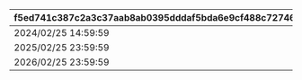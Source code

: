 |f5ed741c387c2a3c37aab8ab0395dddaf5bda6e9cf488c72746479f4c8a37960|ed207f9ca59eec2d0d27255fcc99f691a4f92e41acbdb08ba8006fa93a150da2|a1d7ec9f3975910209f56e798bf1f2724e98ece9648ed4253333f914fb8d1e14|3f19de88bb406fbb465c43c4846a9a3104194a7fd5c0a43b29ca0eb74929ffc3|1a34210f3c1f73e241c31e3b6730adbc49667d1dca2b0209f9b3b8d36cb242ee|d2c93620919549ae9a3932fa386a79cae9009c6ca438dddd0c5dc570d4cb9a79|e4f541abcf3c1181137066837d2f93c8a9d4c0a28205a8ff3766d51d5b4ddbec|c8a120ca4b36163058dc8ed97a85c562054fe4c36337bd66ed2811714b6791b8|f50942ac44ab49ba3ed5f9e89f08f0d84117190b8ab99feac753c617c05fe7c8|973d3a862a741c35143f8b0560be7d9e6d39c5f1d33262e092f9e1d04e258708|
| --- | --- | --- | --- | --- | --- | --- | --- | --- | --- |
|2024/02/25 14:59:59|1|240|1|27008|240|2023/08/15 15:00:00|114|27011|27011|
|2025/02/25 23:59:59|1|240|2|27013|240|2024/02/25 15:00:00|114|27011|27011|
|2026/02/25 23:59:59|1|240|3|27019|240|2025/02/26 00:00:00|114|27011|27011|
